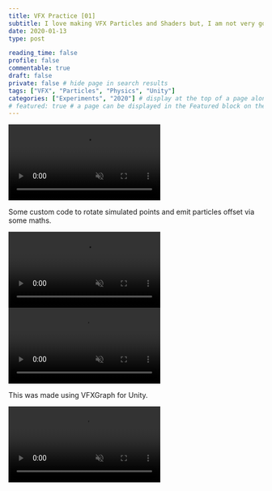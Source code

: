 ```yaml
---
title: VFX Practice [01]
subtitle: I love making VFX Particles and Shaders but, I am not very good at designing them. Therefor I practice.
date: 2020-01-13
type: post

reading_time: false
profile: false
commentable: true
draft: false
private: false # hide page in search results
tags: ["VFX", "Particles", "Physics", "Unity"]
categories: ["Experiments", "2020"] # display at the top of a page alongside a page’s metadata
# featured: true # a page can be displayed in the Featured block on the homepage. This is useful for sticky, announcement blog posts or selected publications etc.
---
```

<div class="video_thing">
    <video muted autoplay="" name="media" loop=""><source src="https://raw.githack.com/Denchyaknow/GitSite_Dencho/Develop/assets/media/projects/VFXPractice01/XRLog_2020_107.webm" type="video/mp4"></video>
</div>

<!--more-->

<p>Some custom code to rotate simulated points and emit particles offset via some maths.</p>

<div class="video_thing">
    <video muted autoplay="" name="media" loop=""><source src="https://raw.githack.com/Denchyaknow/GitSite_Dencho/Develop/assets/media/projects/VFXPractice01/XRLog_2020_101.webm" type="video/mp4"></video>
</div>

<div class="video_thing">
    <video muted autoplay="" name="media" loop=""><source src="https://raw.githack.com/Denchyaknow/GitSite_Dencho/Develop/assets/media/projects/VFXPractice01/XRLog_2020_104.webm" type="video/mp4"></video>
</div>

<p>This was made using VFXGraph for Unity.</p>

<div class="video_thing">
    <video muted autoplay="" name="media" loop=""><source src="https://raw.githack.com/Denchyaknow/GitSite_Dencho/Develop/assets/media/projects/VFXPractice01/XRLog_2020_110.webm" type="video/mp4"></video>
</div>
